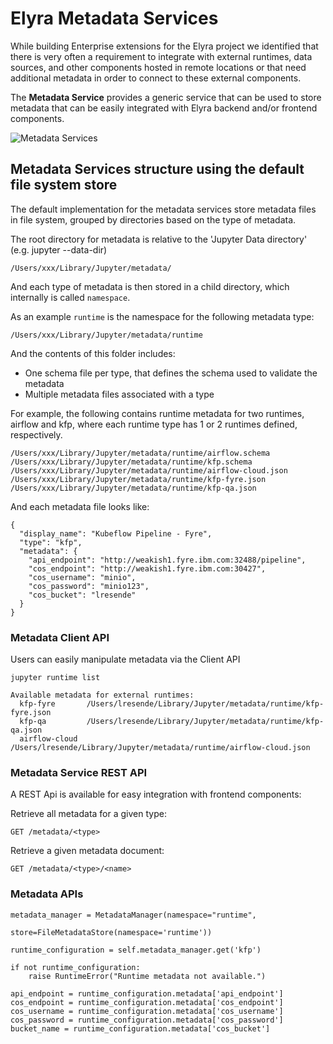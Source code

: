 <!--
{% comment %}
Copyright 2018-2019 IBM Corporation

Licensed under the Apache License, Version 2.0 (the "License");
you may not use this file except in compliance with the License.
You may obtain a copy of the License at

http://www.apache.org/licenses/LICENSE-2.0

Unless required by applicable law or agreed to in writing, software
distributed under the License is distributed on an "AS IS" BASIS,
WITHOUT WARRANTIES OR CONDITIONS OF ANY KIND, either express or implied.
See the License for the specific language governing permissions and
limitations under the License.
{% endcomment %}
-->

# Elyra Metadata Services

While building Enterprise extensions for the Elyra project we identified that there
is very often a requirement to integrate with external runtimes, data sources, and other 
components hosted in remote locations or that need additional metadata in order to connect
to these external components. 

The **Metadata Service** provides a generic service that can be used to store metadata
that can be easily integrated with Elyra backend and/or frontend components.

![Metadata Services](../source/images/metadata-components.png)

## Metadata Services structure using the default file system store

The default implementation for the metadata services store metadata files in file system, grouped
by directories based on the type of metadata. 

The root directory for metadata is relative to the 'Jupyter Data directory' (e.g. jupyter --data-dir)

```
/Users/xxx/Library/Jupyter/metadata/
```

And each type of metadata is then stored in a child directory, which internally is
called `namespace`. 

As an example `runtime` is the namespace for the following metadata type:

```
/Users/xxx/Library/Jupyter/metadata/runtime
```

And the contents of this folder includes:

* One schema file per type, that defines the schema used to validate the metadata
* Multiple metadata files associated with a type

For example, the following contains runtime metadata for two runtimes, airflow and kfp, 
where each runtime type has 1 or 2 runtimes defined, respectively.

```
/Users/xxx/Library/Jupyter/metadata/runtime/airflow.schema
/Users/xxx/Library/Jupyter/metadata/runtime/kfp.schema
/Users/xxx/Library/Jupyter/metadata/runtime/airflow-cloud.json
/Users/xxx/Library/Jupyter/metadata/runtime/kfp-fyre.json
/Users/xxx/Library/Jupyter/metadata/runtime/kfp-qa.json
```

And each metadata file looks like:

```
{
  "display_name": "Kubeflow Pipeline - Fyre",
  "type": "kfp",
  "metadata": {
    "api_endpoint": "http://weakish1.fyre.ibm.com:32488/pipeline",
    "cos_endpoint": "http://weakish1.fyre.ibm.com:30427",
    "cos_username": "minio",
    "cos_password": "minio123",
    "cos_bucket": "lresende"
  }
}
```


### Metadata Client API

Users can easily manipulate metadata via the Client API

```
jupyter runtime list
```

```
Available metadata for external runtimes:
  kfp-fyre       /Users/lresende/Library/Jupyter/metadata/runtime/kfp-fyre.json
  kfp-qa         /Users/lresende/Library/Jupyter/metadata/runtime/kfp-qa.json
  airflow-cloud  /Users/lresende/Library/Jupyter/metadata/runtime/airflow-cloud.json
```

### Metadata Service REST API

A REST Api is available for easy integration with frontend components:

Retrieve all metadata for a given type:

```
GET /metadata/<type>
```

Retrieve a given metadata document:

```
GET /metadata/<type>/<name>
```


### Metadata APIs

```
metadata_manager = MetadataManager(namespace="runtime",
                                   store=FileMetadataStore(namespace='runtime'))

runtime_configuration = self.metadata_manager.get('kfp')

if not runtime_configuration:
    raise RuntimeError("Runtime metadata not available.")

api_endpoint = runtime_configuration.metadata['api_endpoint']
cos_endpoint = runtime_configuration.metadata['cos_endpoint']
cos_username = runtime_configuration.metadata['cos_username']
cos_password = runtime_configuration.metadata['cos_password']
bucket_name = runtime_configuration.metadata['cos_bucket']

```



